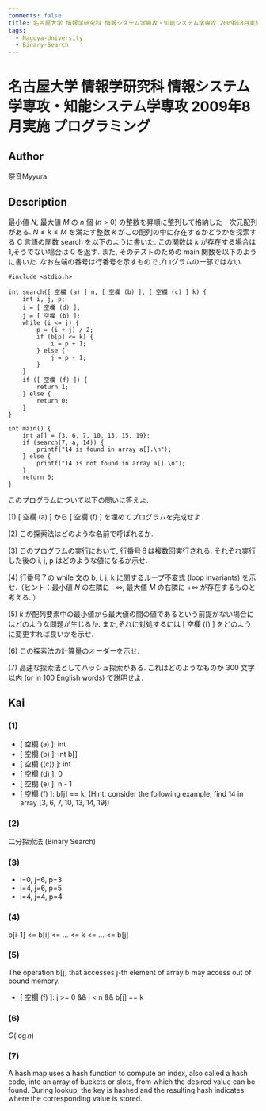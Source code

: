 ```yaml
---
comments: false
title: 名古屋大学 情報学研究科 情報システム学専攻・知能システム学専攻 2009年8月実施 プログラミング
tags:
  - Nagoya-University
  - Binary-Search
---
```

# 名古屋大学 情報学研究科 情報システム学専攻・知能システム学専攻 2009年8月実施 プログラミング

## **Author**
祭音Myyura

## **Description**
最小値 $N$, 最大値 $M$ の $n$ 個 ($n$ > 0) の整数を昇順に整列して格納した一次元配列がある. 
$N \le k \le M$ を満たす整数 $k$ がこの配列の中に存在するかどうかを探索する C 言語の関数 search を以下のように書いた. 
この関数は $k$ が存在する場合は $1$,そうでない場合は $0$ を返す. 
また, そのテストのための main 関数を以下のように書いた. 
なお左端の番号は行番号を示すものでプログラムの一部ではない. 

```text
#include <stdio.h>

int search([ 空欄 (a) ] n, [ 空欄 (b) ], [ 空欄 (c) ] k) {
    int i, j, p;
    i = [ 空欄 (d) ];
    j = [ 空欄 (b) ];
    while (i <= j) {
        p = (i + j) / 2;
        if (b[p] <= k) {
            i = p + 1;
        } else {
            j = p - 1;
        }
    }
    if ([ 空欄 (f) ]) {
        return 1;
    } else {
        return 0;
    }
}

int main() {
    int a[] = {3, 6, 7, 10, 13, 15, 19};
    if (search(7, a, 14)) {
        printf("14 is found in array a[].\n");
    } else {
        printf("14 is not found in array a[].\n");
    }
    return 0;
}
```

このプログラムについて以下の問いに答えよ. 

(1) \[ 空欄 (a) \] から \[ 空欄 (f) \] を埋めてプログラムを完成せよ. 

(2) この探索法はどのような名前で呼ばれるか. 

(3) このプログラムの実行において, 行番号８は複数回実行される. それぞれ実行した後の i, j, p はどのような値になるか示せ. 

(4) 行番号７の while 文の b, i, j, k に関するループ不変式 (loop invariants) を示せ.（ヒント：最小値 $N$ の左隣に $-\infty$, 最大値 $M$ の右隣に $+\infty$ が存在するものと考える. ） 

(5) $k$ が配列要素中の最小値から最大値の間の値であるという前提がない場合にはどのような問題が生じるか. また,それに対処するには \[ 空欄 (f) \] をどのように変更すれば良いかを示せ. 

(6) この探索法の計算量のオーダーを示せ. 

(7) 高速な探索法としてハッシュ探索がある. これはどのようなものか 300 文字以内 (or in 100 English words) で説明せよ. 

## **Kai**
### (1)
- \[ 空欄 (a) \]: int
- \[ 空欄 (b) \]: int b\[\]
- \[ 空欄 (\(c\)) \]: int
- \[ 空欄 (d) \]: 0
- \[ 空欄 (e) \]: n - 1
- \[ 空欄 (f) \]: b\[j\] == k, (Hint: consider the following example, find 14 in array \[3, 6, 7, 10, 13, 14, 19\])

### (2)
二分探索法 (Binary Search)

### (3)
- i=0, j=6, p=3
- i=4, j=6, p=5
- i=4, j=4, p=4

### (4)
b\[i-1\] <= b\[i\] <= ... <= k <= ... <= b\[j\]

### (5)
The operation b\[j\] that accesses j-th element of array b may access out of bound memory.

- \[ 空欄 (f) \]: j >= 0 && j < n && b[j] == k

### (6)
$O(\log n)$

### (7)
A hash map uses a hash function to compute an index, also called a hash code, into an array of buckets or slots, from which the desired value can be found.
During lookup, the key is hashed and the resulting hash indicates where the corresponding value is stored.
